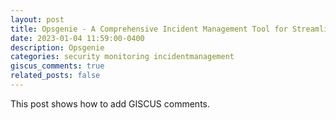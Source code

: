 ```yaml
---
layout: post
title: Opsgenie - A Comprehensive Incident Management Tool for Streamlined Operations 
date: 2023-01-04 11:59:00-0400
description: Opsgenie
categories: security monitoring incidentmanagement
giscus_comments: true
related_posts: false
---
```

This post shows how to add GISCUS comments.
